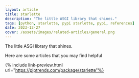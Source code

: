 ```yaml
---
layout: article
title: starlette
description: "The little ASGI library that shines."
tags: [python, starlette, pypi starlette, pypi, references]
date: 2023-12-27
cover: /assets/images/related-articles/general.png
---
```


The little ASGI library that shines.

Here are some articles that you may find helpful

{% include link-preview.html url="https://piptrends.com/package/starlette"%}
